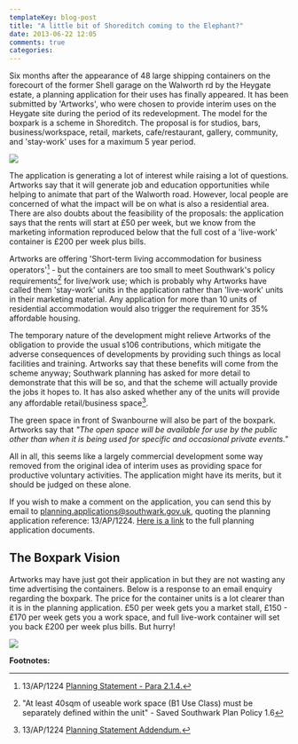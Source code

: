 ```yaml
---
templateKey: blog-post
title: "A little bit of Shoreditch coming to the Elephant?"
date: 2013-06-22 12:05
comments: true
categories: 
---
```

Six months after the appearance of 48 large shipping containers on the forecourt of the former Shell garage on the Walworth rd by the Heygate estate, a planning application for their uses has finally appeared. It has been submitted by 'Artworks', who were chosen to provide interim uses on the Heygate site during the period of its redevelopment. The model for the boxpark is a scheme in Shoreditch. The proposal is for studios, bars, business/workspace, retail, markets, cafe/restaurant, gallery, community, and 'stay-work' uses for a maximum 5 year period.

![](http://www.elephantandcastle.org.uk/files/251.img.jpg?20140331085433)

The application is generating a lot of interest while raising a lot of questions. Artworks say that it will generate job and education opportunities while helping to animate that part of the Walworth road. However, local people are concerned of what the impact will be on what is also a residential area. There are also doubts about the feasibility of the proposals: the application says that the rents will start at £50 per week, but we know from the marketing information reproduced below that the full cost of a 'live-work' container is £200 per week plus bills.


Artworks are offering 'Short-term living accommodation for business operators'[^3] - but the containers are too small to meet Southwark's policy requirements[^1] for live/work use; which is probably why Artworks have called them 'stay-work' units in the application rather than 'live-work' units in their marketing material. Any application for more than 10 units of residential accommodation would also trigger the requirement for 35% affordable housing.


The temporary nature of the development might relieve Artworks of the obligation to provide the usual s106 contributions, which mitigate the adverse consequences of developments by providing such things as local facilities and training. Artworks say that these benefits will come from the scheme anyway; Southwark planning has asked for more detail to demonstrate that this will be so, and that the scheme will actually provide the jobs it hopes to. It has also asked whether any of the units will provide any affordable retail/business space[^2].

The green space in front of Swanbourne will also be part of the boxpark. Artworks say that _"The open space will be available for use by the public other than when it is being used for specific and occasional private events."_ 


All in all, this seems like a largely commercial development some way removed from the original idea of interim uses as providing space for productive voluntary activities. The application might have its merits, but it should be judged on these alone.

If you wish to make a comment on the application, you can send this by email to planning.applications@southwark.gov.uk, quoting the planning application reference: 13/AP/1224. [Here is a link](http://planningonline.southwark.gov.uk/AcolNetCGI.exe?ACTION=UNWRAP&RIPNAME=Root.PgeResultDetail&TheSystemkey=9549395) to the full planning application documents.

## The Boxpark Vision
Artworks may have just got their application in but they are not wasting any time advertising the containers. Below is a response to an email enquiry regarding the boxpark. The price for the container units is a lot clearer than it is in the planning application. £50 per week gets you a market stall, £150 - £170 per week gets you a work space, and full live-work container will set you back £200 per week plus bills. But hurry! 

![](http://crappistmartin.github.io/images/ArtworksEmail.png)

__Footnotes:__

[^1]: "At least 40sqm of useable work space (B1 Use Class) must be separately defined within the unit" - Saved Southwark 
Plan Policy 1.6 

[^2]: 13/AP/1224 <a href="http://planningonline.southwark.gov.uk/DocsOnline/Documents/299967_1.pdf">Planning Statement Addendum.

[^3]: 13/AP/1224 <a href="http://planningonline.southwark.gov.uk/DocsOnline/Documents/299966_1.pdf">Planning Statement - Para 2.1.4.

